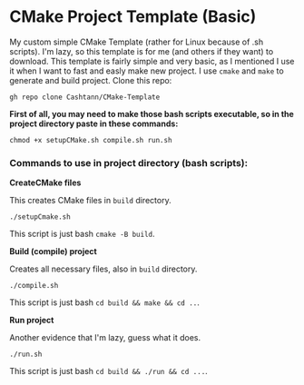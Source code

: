 # CMake Project Template (Basic)
My custom simple CMake Template (rather for Linux because of .sh scripts). I'm lazy, so this template is for me (and others if they want) to download.
This template is fairly simple and very basic, as I mentioned I use it when I want to fast and easly make new project.
I use `cmake` and `make` to generate and build project.
Clone this repo:
```
gh repo clone Cashtann/CMake-Template
```

**First of all, you may need to make those bash scripts executable, so in the project directory paste in these commands:**
```
chmod +x setupCMake.sh compile.sh run.sh
```


### Commands to use in project directory (bash scripts):
**CreateCMake files**

This creates CMake files in `build` directory.
 ```
 ./setupCmake.sh
```
This script is just bash `cmake -B build`.

**Build (compile) project**

Creates all necessary files, also in `build` directory.
 ```
 ./compile.sh
```
This script is just bash `cd build && make && cd ..`.

**Run project**

Another evidence that I'm lazy, guess what it does.
 ```
 ./run.sh
```
This script is just bash `cd build && ./run && cd ...`.

